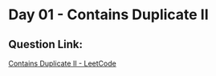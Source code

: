 # Day 01 - Contains Duplicate II

##  Question Link:
[Contains Duplicate II - LeetCode](https://leetcode.com/problems/contains-duplicate-ii/)



